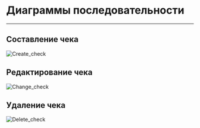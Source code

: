 # Диаграммы последовательности
---
## Составление чека

![Create_check](https://github.com/TheSnakyEyes/CheckLogger/blob/master/Diagrams/Sequence/AddCH1.png)

## Редактирование чека

![Change_check](https://github.com/TheSnakyEyes/CheckLogger/blob/master/Diagrams/Sequence/EditCheck1.png)

## Удаление чека

![Delete_check](https://github.com/TheSnakyEyes/CheckLogger/blob/master/Diagrams/Sequence/DelCH1.png)
